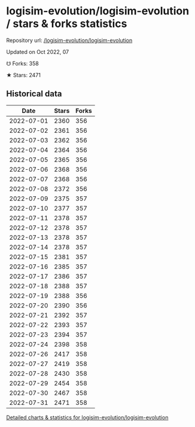 # logisim-evolution/logisim-evolution / stars & forks statistics

Repository url: [/logisim-evolution/logisim-evolution](https://github.com/logisim-evolution/logisim-evolution)

Updated on Oct 2022, 07

☋ Forks: 358

★ Stars: 2471

## Historical data
| Date | Stars | Forks |
|------|-------|-------|
| 2022-07-01 | 2360 | 356 | 
| 2022-07-02 | 2361 | 356 | 
| 2022-07-03 | 2362 | 356 | 
| 2022-07-04 | 2364 | 356 | 
| 2022-07-05 | 2365 | 356 | 
| 2022-07-06 | 2368 | 356 | 
| 2022-07-07 | 2368 | 356 | 
| 2022-07-08 | 2372 | 356 | 
| 2022-07-09 | 2375 | 357 | 
| 2022-07-10 | 2377 | 357 | 
| 2022-07-11 | 2378 | 357 | 
| 2022-07-12 | 2378 | 357 | 
| 2022-07-13 | 2378 | 357 | 
| 2022-07-14 | 2378 | 357 | 
| 2022-07-15 | 2381 | 357 | 
| 2022-07-16 | 2385 | 357 | 
| 2022-07-17 | 2386 | 357 | 
| 2022-07-18 | 2388 | 357 | 
| 2022-07-19 | 2388 | 356 | 
| 2022-07-20 | 2390 | 356 | 
| 2022-07-21 | 2392 | 357 | 
| 2022-07-22 | 2393 | 357 | 
| 2022-07-23 | 2394 | 357 | 
| 2022-07-24 | 2398 | 358 | 
| 2022-07-26 | 2417 | 358 | 
| 2022-07-27 | 2419 | 358 | 
| 2022-07-28 | 2430 | 358 | 
| 2022-07-29 | 2454 | 358 | 
| 2022-07-30 | 2467 | 358 | 
| 2022-07-31 | 2471 | 358 | 


[Detailed charts & statistics for logisim-evolution/logisim-evolution](https://reviewgithub.com/rep/logisim-evolution/logisim-evolution)
